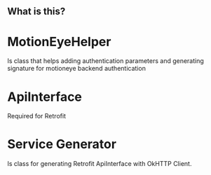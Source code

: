 ## What is this?


# MotionEyeHelper
Is class that helps adding authentication parameters and generating signature for motioneye backend authentication

# ApiInterface
Required for Retrofit

# Service Generator
Is class for generating Retrofit ApiInterface with OkHTTP Client.
